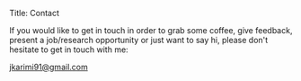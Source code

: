 Title: Contact

If you would like to get in touch in order to grab some coffee, give feedback,
present a job/research opportunity or just want to say hi, please don't hesitate
to get in touch with me:

jkarimi91@gmail.com
